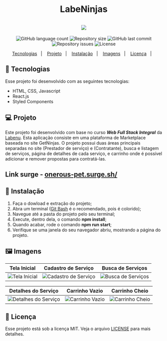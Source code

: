 <h1 align="center">
LabeNinjas<br/><br/>
<img src="https://user-images.githubusercontent.com/45954874/176879447-d1a929cb-e062-4bd0-8a19-64a2527ac031.png"/> 
</h1>

<p align="center">
  <img alt="GitHub language count" src="https://img.shields.io/github/languages/count/future4code/Freire-labe-ninja4">

  <img alt="Repository size" src="https://img.shields.io/github/repo-size/future4code/Freire-labe-ninja4">

  <img alt="GitHub last commit" src="https://img.shields.io/github/last-commit/future4code/Freire-labe-ninja4">

  <img alt="Repository issues" src="https://img.shields.io/github/issues/future4code/Freire-labe-ninja4">

  <img alt="License" src="https://img.shields.io/badge/license-MIT-brightgreen">
</p>

<p align="center">
  <a href="#Tecnologias">Tecnologias</a>&nbsp;&nbsp;&nbsp;|&nbsp;&nbsp;&nbsp;
   <a href="#Projeto">Projeto</a>&nbsp;&nbsp;&nbsp;|&nbsp;&nbsp;&nbsp;
  <a href="#Instalação">Instalação</a>&nbsp;&nbsp;&nbsp;|&nbsp;&nbsp;&nbsp;
  <a href="#Imagens">Imagens</a>&nbsp;&nbsp;&nbsp;|&nbsp;&nbsp;&nbsp;
  <a href="#Licença">Licença</a>&nbsp;&nbsp;&nbsp;|&nbsp;&nbsp;&nbsp;
</p>

<a id="Tecnologias"></a>
## 🚀 Tecnologias 

Esse projeto foi desenvolvido com as seguintes tecnologias:

- HTML, CSS, Javascript
- React.js
- Styled Components

<a id="Projeto"></a>
## 💻 Projeto
  Este projeto foi desenvolvido com base no curso  *__Web Full Stack Integral__* da [Labenu](https://www.labenu.com.br/). Esta aplicação consiste em uma plataforma de Marketplace baseada no site GetNinjas. O projeto possui duas áreas principais separadas no site (Prestador de serviço) e (Contratante), busca e listagem de serviços, página de detalhes de cada serviço, e carrinho onde é possível adicionar e remover propostas para contratá-las.
## Link surge - [onerous-pet.surge.sh/](http://onerous-pet.surge.sh/)
  
<a id="Instalação"></a>
## 🥷 Instalação

1. Faça o dowload e extração do projeto;
2. Abra um terminal ([Git Bash](https://git-scm.com/book/pt-pt/v2/Appendix-A%3A-Git-em-Outros-Ambientes-Git-in-Bash) é o recomendado, pois é colorido);
3. Navegue até a pasta do projeto pelo seu terminal;
4. Execute, dentro dela, o comando **npm install**;
5. Quando acabar, rode o comando **npm run start**;
6. Verifique se uma janela do seu navegador abriu, mostrando a página do projeto.

<a id="Imagens"></a>
## 🖼️ Imagens

| Tela Inicial  | Cadastro de Serviço | Busca de Serviços | 
|---|---|---|
| ![Tela Inicial](https://user-images.githubusercontent.com/45954874/176905184-0b59c220-b853-42c5-b0dc-4dc9ede6733a.jpg) | ![Cadastro de Serviço](https://user-images.githubusercontent.com/45954874/176949715-bb573766-df09-49ad-9526-407fd95915ed.jpg) | ![Busca de Serviços](https://user-images.githubusercontent.com/45954874/176949780-a73de3fd-29d9-4ea5-9dc9-7d860a934573.jpg) | 

| Detalhes do Serviço  | Carrinho Vazio | Carrinho Cheio | 
|---|---|---|
| ![Detalhes do Serviço](https://user-images.githubusercontent.com/45954874/176906021-c9bd0e07-6790-428f-92be-4ed262cb1ed2.jpg) | ![Carrinho Vazio](https://user-images.githubusercontent.com/45954874/176949824-c370475f-c4f2-48c8-8451-1d1340aed045.jpg) | ![Carrinho Cheio](https://user-images.githubusercontent.com/45954874/176949872-f65a2951-0865-4e19-94e9-e1530314fd56.jpg) | 

<a id="Licença"></a>
## 📝 Licença

Esse projeto está sob a licença MIT. Veja o arquivo [LICENSE](https://github.com/future4code/Freire-labe-ninja4/blob/master/LICENCE) para mais detalhes.
